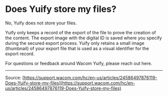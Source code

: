 # Does Yuify store my files?

No, Yuify does not store your files.


Yuify only keeps a record of the export of the file to prove the creation of the content. The export image with the digital ID is saved where you specify during the secured export process. Yuify only retains a small image (thumbnail) of your export file that is used as a visual identifier for the export record.


For questions or feedback around Wacom Yuify, please reach out here.

---
Source: [https://support.wacom.com/hc/en-us/articles/24586497876119-Does-Yuify-store-my-files](https://support.wacom.com/hc/en-us/articles/24586497876119-Does-Yuify-store-my-files)
